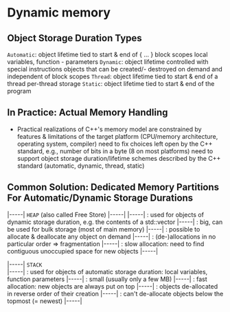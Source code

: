 # Dynamic memory

## Object Storage Duration Types

``Automatic``: object lifetime tied to start & end of { … } block scopes local variables, function - parameters
``Dynamic``:   object lifetime controlled with special instructions objects that can be created/- destroyed on demand and independent of block scopes
``Thread``: object lifetime tied to start & end of a thread per-thread storage
``Static``: object lifetime tied to start & end of the program

## In Practice: Actual Memory Handling

- Practical realizations of C++'s memory model
are constrained by features & limitations of the target platform (CPU/memory architecture, operating system, compiler)
need to fix choices left open by the C++ standard, e.g., number of bits in a byte (8 on most platforms)
need to support object storage duration/lifetime schemes described by the C++ standard (automatic, dynamic, thread, static)

## Common Solution: Dedicated Memory Partitions For Automatic/Dynamic Storage Durations

|-----|  ``HEAP`` (also called Free Store)
|-----|
|-----|   : used for objects of dynamic storage duration, e.g. the contents of a std::vector
|-----|   : big, can be used for bulk storage (most of main memory)
|-----|   : possible to allocate & deallocate any object on demand
|-----|   : (de-)allocations in no particular order ⇒ fragmentation
|-----|   : slow allocation: need to find contiguous unoccupied space for new objects
|-----|

|-----|  ``STACK``  
|-----|   : used for objects of automatic storage duration: local variables, function parameters
|-----|   : small (usually only a few MB)
|-----|   : fast allocation: new objects are always put on top
|-----|   : objects de-allocated in reverse order of their creation
|-----|   : can't de-allocate objects below the topmost (= newest)
|-----|
